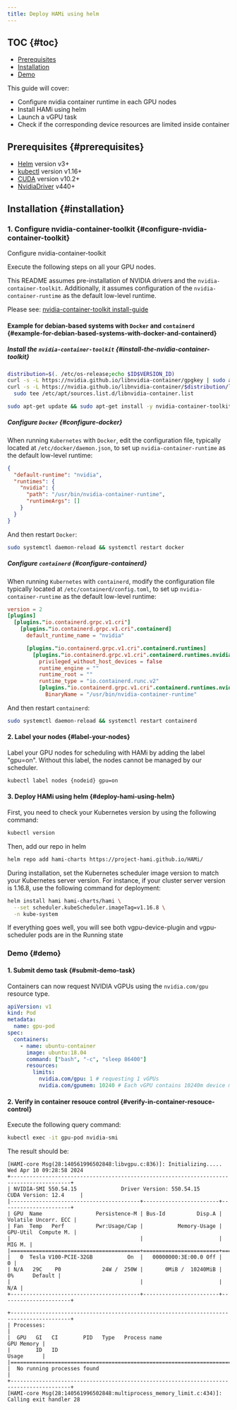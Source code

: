```yaml
---
title: Deploy HAMi using helm
---
```


## TOC {#toc}

- [Prerequisites](#prerequisites)
- [Installation](#installation)
- [Demo](#demo)

This guide will cover:

- Configure nvidia container runtime in each GPU nodes
- Install HAMi using helm
- Launch a vGPU task
- Check if the corresponding device resources are limited inside container

## Prerequisites {#prerequisites}

- [Helm](https://helm.sh/zh/docs/) version v3+
- [kubectl](https://kubernetes.io/docs/tasks/tools/install-kubectl/) version v1.16+
- [CUDA](https://developer.nvidia.com/cuda-toolkit) version v10.2+
- [NvidiaDriver](https://www.nvidia.cn/drivers/unix/) v440+

## Installation {#installation}

### 1. Configure nvidia-container-toolkit {#configure-nvidia-container-toolkit}

<summary> Configure nvidia-container-toolkit </summary>

Execute the following steps on all your GPU nodes.

This README assumes pre-installation of NVIDIA drivers and the
`nvidia-container-toolkit`. Additionally, it assumes configuration of the
`nvidia-container-runtime` as the default low-level runtime.

Please see: [nvidia-container-toolkit install-guide](https://docs.nvidia.com/datacenter/cloud-native/container-toolkit/install-guide.html)

#### Example for debian-based systems with `Docker` and `containerd` {#example-for-debian-based-systems-with-docker-and-containerd}

##### Install the `nvidia-container-toolkit` {#install-the-nvidia-container-toolkit}

```bash
distribution=$(. /etc/os-release;echo $ID$VERSION_ID)
curl -s -L https://nvidia.github.io/libnvidia-container/gpgkey | sudo apt-key add -
curl -s -L https://nvidia.github.io/libnvidia-container/$distribution/libnvidia-container.list | \
  sudo tee /etc/apt/sources.list.d/libnvidia-container.list

sudo apt-get update && sudo apt-get install -y nvidia-container-toolkit
```

##### Configure `Docker` {#configure-docker}

When running `Kubernetes` with `Docker`, edit the configuration file,
typically located at `/etc/docker/daemon.json`, to set up
`nvidia-container-runtime` as the default low-level runtime:

```json
{
  "default-runtime": "nvidia",
  "runtimes": {
    "nvidia": {
      "path": "/usr/bin/nvidia-container-runtime",
      "runtimeArgs": []
    }
  }
}
```

And then restart `Docker`:

```bash
sudo systemctl daemon-reload && systemctl restart docker
```

##### Configure `containerd` {#configure-containerd}

When running `Kubernetes` with `containerd`, modify the configuration file
typically located at `/etc/containerd/config.toml`, to set up
`nvidia-container-runtime` as the default low-level runtime:

```toml
version = 2
[plugins]
  [plugins."io.containerd.grpc.v1.cri"]
    [plugins."io.containerd.grpc.v1.cri".containerd]
      default_runtime_name = "nvidia"

      [plugins."io.containerd.grpc.v1.cri".containerd.runtimes]
        [plugins."io.containerd.grpc.v1.cri".containerd.runtimes.nvidia]
          privileged_without_host_devices = false
          runtime_engine = ""
          runtime_root = ""
          runtime_type = "io.containerd.runc.v2"
          [plugins."io.containerd.grpc.v1.cri".containerd.runtimes.nvidia.options]
            BinaryName = "/usr/bin/nvidia-container-runtime"
```

And then restart `containerd`:

```bash
sudo systemctl daemon-reload && systemctl restart containerd
```

#### 2. Label your nodes {#label-your-nodes}

Label your GPU nodes for scheduling with HAMi by adding the label "gpu=on".
Without this label, the nodes cannot be managed by our scheduler.

```bash
kubectl label nodes {nodeid} gpu=on
```

#### 3. Deploy HAMi using helm {#deploy-hami-using-helm}

First, you need to check your Kubernetes version by using the following command:

```bash
kubectl version
```

Then, add our repo in helm

```bash
helm repo add hami-charts https://project-hami.github.io/HAMi/
```

During installation, set the Kubernetes scheduler image version to match your
Kubernetes server version. For instance, if your cluster server version is
1.16.8, use the following command for deployment:

```bash
helm install hami hami-charts/hami \
  --set scheduler.kubeScheduler.imageTag=v1.16.8 \
  -n kube-system
```

If everything goes well, you will see both vgpu-device-plugin and vgpu-scheduler pods are in the Running state

### Demo {#demo}

#### 1. Submit demo task {#submit-demo-task}

Containers can now request NVIDIA vGPUs using the `nvidia.com/gpu` resource
type.

```yaml
apiVersion: v1
kind: Pod
metadata:
  name: gpu-pod
spec:
  containers:
    - name: ubuntu-container
      image: ubuntu:18.04
      command: ["bash", "-c", "sleep 86400"]
      resources:
        limits:
          nvidia.com/gpu: 1 # requesting 1 vGPUs
          nvidia.com/gpumem: 10240 # Each vGPU contains 10240m device memory （Optional,Integer）
```

#### 2. Verify in container resouce control {#verify-in-container-resouce-control}

Execute the following query command:

```bash
kubectl exec -it gpu-pod nvidia-smi
```

The result should be:

```text
[HAMI-core Msg(28:140561996502848:libvgpu.c:836)]: Initializing.....
Wed Apr 10 09:28:58 2024
+-----------------------------------------------------------------------------------------+
| NVIDIA-SMI 550.54.15              Driver Version: 550.54.15      CUDA Version: 12.4     |
|-----------------------------------------+------------------------+----------------------+
| GPU  Name                 Persistence-M | Bus-Id          Disp.A | Volatile Uncorr. ECC |
| Fan  Temp   Perf          Pwr:Usage/Cap |           Memory-Usage | GPU-Util  Compute M. |
|                                         |                        |               MIG M. |
|=========================================+========================+======================|
|   0  Tesla V100-PCIE-32GB           On  |   00000000:3E:00.0 Off |                    0 |
| N/A   29C    P0             24W /  250W |       0MiB /  10240MiB |      0%      Default |
|                                         |                        |                  N/A |
+-----------------------------------------+------------------------+----------------------+

+-----------------------------------------------------------------------------------------+
| Processes:                                                                              |
|  GPU   GI   CI        PID   Type   Process name                              GPU Memory |
|        ID   ID                                                               Usage      |
|=========================================================================================|
|  No running processes found                                                             |
+-----------------------------------------------------------------------------------------+
[HAMI-core Msg(28:140561996502848:multiprocess_memory_limit.c:434)]: Calling exit handler 28
```
